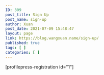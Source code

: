```yaml
---
ID: 309
post_title: Sign Up
post_name: sign-up
author: Xuan
post_date: 2021-07-09 15:48:47
layout: page
link: https://blog.wangxuan.name/sign-up/
published: true
tags: [ ]
categories: [ ]
---
```

[profilepress-registration id="1"]